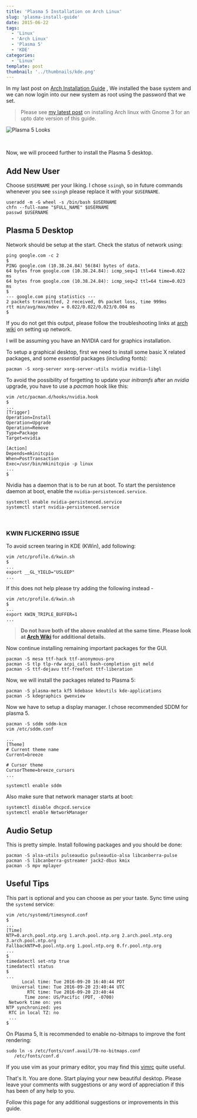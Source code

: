 ```yaml
---
title: 'Plasma 5 Installation on Arch Linux'
slug: 'plasma-install-guide'
date: 2015-06-22
tags:
  - 'Linux'
  - 'Arch Linux'
  - 'Plasma 5'
  - 'KDE'
categories:
  - 'Linux'
template: post
thumbnail: '../thumbnails/kde.png'
---
```


In my last post on
[Arch Installation Guide](/arch-install) , We
installed the base system and we can now login into our new system as
root using the password that we set.

> Please see [my latest post](/complete-setup-arch-gnome) on installing Arch linux with Gnome 3 for an upto date version of this guide.

![Plasma 5 Looks](https://res.cloudinary.com/sadanandsingh/image/upload/v1545502051/project/arch-plasma.jpg)

<br>

Now, we will proceed further to install the Plasma 5 desktop.

## Add New User

Choose `$USERNAME` per your liking. I chose `ssingh`, so in future commands
whenever you see `ssingh` please replace it with your `$USERNAME`.

```terminal
useradd -m -G wheel -s /bin/bash $USERNAME
chfn --full-name "$FULL_NAME" $USERNAME
passwd $USERNAME
```

## Plasma 5 Desktop

Network should be setup at the start. Check the status of network using:

```terminal
ping google.com -c 2
$
PING google.com (10.38.24.84) 56(84) bytes of data.
64 bytes from google.com (10.38.24.84): icmp_seq=1 ttl=64 time=0.022 ms
64 bytes from google.com (10.38.24.84): icmp_seq=2 ttl=64 time=0.023 ms
$
--- google.com ping statistics ---
2 packets transmitted, 2 received, 0% packet loss, time 999ms
rtt min/avg/max/mdev = 0.022/0.022/0.023/0.004 ms
$
```

If you do not get this output, please follow the troubleshooting links
at [arch wiki](https://wiki.archlinux.org/index.php/systemd-networkd) on
setting up network.

I will be assuming you have an NVIDIA card for graphics installation.

To setup a graphical desktop, first we need to install some basic X
related packages, and some _essential_ packages (including fonts):

```terminal
pacman -S xorg-server xorg-server-utils nvidia nvidia-libgl
```

To avoid the possibility of forgetting to update your _initramfs_ after an
_nvidia_ upgrade, you have to use a _pacman_ hook like this:

```terminal
vim /etc/pacman.d/hooks/nvidia.hook
$
...
[Trigger]
Operation=Install
Operation=Upgrade
Operation=Remove
Type=Package
Target=nvidia

[Action]
Depends=mkinitcpio
When=PostTransaction
Exec=/usr/bin/mkinitcpio -p linux
...
$
```

Nvidia has a daemon that is to be run at boot. To start the persistence
daemon at boot, enable the `nvidia-persistenced.service`.

```terminal
systemctl enable nvidia-persistenced.service
systemctl start nvidia-persistenced.service
```

<br>

### KWIN FLICKERING ISSUE

To avoid screen tearing in KDE (KWin), add following:

```terminal
vim /etc/profile.d/kwin.sh
$
...
export __GL_YIELD="USLEEP"
...
```

If this does not help please try adding the following instead -

```terminal
vim /etc/profile.d/kwin.sh
$
...
export KWIN_TRIPLE_BUFFER=1
...
```

> **Do not have both of the above enabled at the same time. Please look at [Arch Wiki](https://wiki.archlinux.org/index.php/NVIDIA/Troubleshooting) for additional details.**

Now continue installing remaining important packages for the GUI.

```terminal
pacman -S mesa ttf-hack ttf-anonymous-pro
pacman -S tlp tlp-rdw acpi_call bash-completion git meld
pacman -S ttf-dejavu ttf-freefont ttf-liberation
```

Now, we will install the packages related to Plasma 5:

```terminal
pacman -S plasma-meta kf5 kdebase kdeutils kde-applications
pacman -S kdegraphics gwenview
```

Now we have to setup a display manager. I chose recommended SDDM for
plasma 5.

```terminal
pacman -S sddm sddm-kcm
vim /etc/sddm.conf

...
[Theme]
# Current theme name
Current=breeze

# Cursor theme
CursorTheme=breeze_cursors
...

systemctl enable sddm
```

Also make sure that network manager starts at boot:

```terminal
systemctl disable dhcpcd.service
systemctl enable NetworkManager
```

## Audio Setup

This is pretty simple. Install following packages and you should be
done:

```terminal
pacman -S alsa-utils pulseaudio pulseaudio-alsa libcanberra-pulse
pacman -S libcanberra-gstreamer jack2-dbus kmix
pacman -S mpv mplayer
```

## Useful Tips

This part is optional and you can choose as per your taste. Sync time
using the `systemd` service:

```terminal
vim /etc/systemd/timesyncd.conf
$
...
[Time]
NTP=0.arch.pool.ntp.org 1.arch.pool.ntp.org 2.arch.pool.ntp.org 3.arch.pool.ntp.org
FallbackNTP=0.pool.ntp.org 1.pool.ntp.org 0.fr.pool.ntp.org
...
$
timedatectl set-ntp true
timedatectl status
$
...
      Local time: Tue 2016-09-20 16:40:44 PDT
  Universal time: Tue 2016-09-20 23:40:44 UTC
        RTC time: Tue 2016-09-20 23:40:44
       Time zone: US/Pacific (PDT, -0700)
 Network time on: yes
NTP synchronized: yes
 RTC in local TZ: no
 ...
$
```

On Plasma 5, It is recommended to enable no-bitmaps to improve the font
rendering:

```terminal
sudo ln -s /etc/fonts/conf.avail/70-no-bitmaps.conf
   /etc/fonts/conf.d
```

If you use vim as your primary editor, you may find
this [vimrc](https://github.com/amix/vimrc) quite useful.

That's It. You are done. Start playing your new beautiful desktop.
Please leave your comments with suggestions or any word of appreciation
if this has been of any help to you.

Follow this page for any additional suggestions or improvements in this
guide.
